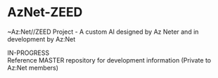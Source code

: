 # AzNet-ZEED
~Az:Net//ZEED Project - A custom AI designed by Az Neter and in development by Az:Net

IN-PROGRESS  
Reference MASTER repository for development information (Private to Az:Net members)
